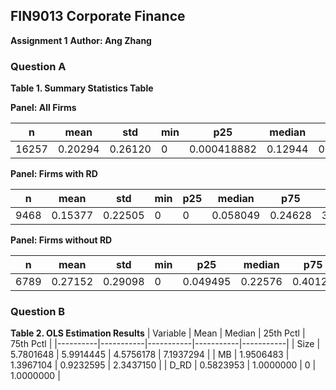 ## FIN9013 Corporate Finance
**Assignment 1**
**Author: Ang Zhang**

### Question A

**Table 1. Summary Statistics Table**

**Panel: All Firms**

| n    | mean   | std     | min | p25        | median  | p75     | max     |
|------|--------|---------|-----|------------|---------|---------|---------|
| 16257| 0.20294| 0.26120 | 0   | 0.000418882| 0.12944 | 0.31694 | 6.91578 |

**Panel: Firms with RD**

| n    | mean   | std     | min | p25       | median  | p75     | max     |
|------|--------|---------|-----|-----------|---------|---------|---------|
| 9468 | 0.15377| 0.22505 | 0   | 0         | 0.058049| 0.24628 | 3.23173 |

**Panel: Firms without RD**

| n    | mean   | std     | min | p25      | median  | p75     | max     |
|------|--------|---------|-----|----------|---------|---------|---------|
| 6789 | 0.27152| 0.29098 | 0   | 0.049495 | 0.22576 | 0.40125 | 6.91578 |

### Question B

**Table 2. OLS Estimation Results**
| Variable | Mean      | Median    | 25th Pctl | 75th Pctl |
|----------|-----------|-----------|-----------|-----------|
| Size     | 5.7801648 | 5.9914445 | 4.5756178 | 7.1937294 |
| MB       | 1.9506483 | 1.3967104 | 0.9232595 | 2.3437150 |
| D_RD     | 0.5823953 | 1.0000000 | 0         | 1.0000000 |

